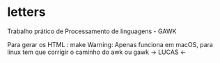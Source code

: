# letters
Trabalho prático de Processamento de linguagens - GAWK

Para gerar os HTML :  make
Warning: Apenas funciona em macOS, para linux tem que corrigir o caminho do awk ou gawk -> LUCAS <-
